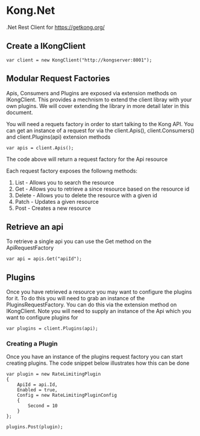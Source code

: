 # Kong.Net

.Net Rest Client for https://getkong.org/

## Create a IKongClient

    var client = new KongClient("http://kongserver:8001");

## Modular Request Factories

Apis, Consumers and Plugins are exposed via extension methods on IKongClient. This provides a mechnism to extend the client libray with your own plugins. We will cover extending the library in more detail later in this document.

You will need a requets factory in order to start talking to the Kong API. You can get an instance of a request for via the client.Apis(), client.Consumers() and client.Plugins(api) extension methods

    var apis = client.Apis();

The code above will return a request factory for the Api resource

Each request factory exposes the followng methods:

1. List - Allows you to search the resource
2. Get - Allows you to retrieve a since resource based on the resource id
3. Delete - Allows you to delete the resource with a given id
4. Patch - Updates a given resource
5. Post - Creates a new resource

## Retrieve an api

To retrieve a single api you can use the Get method on the ApiRequestFactory

    var api = apis.Get("apiId");

## Plugins

Once you have retrieved a resource you may want to configure the plugins for it. To do this you will need to grab an instance of the PluginsRequestFactory. You can do this via the extension method on IKongClient. Note you will need to supply an instance of the Api which you want to configure plugins for

    var plugins = client.Plugins(api);

### Creating a Plugin

Once you have an instance of the plugins request factory you can start creating plugins. The code snippet below illustrates how this can be done

    var plugin = new RateLimitingPlugin
    {
        ApiId = api.Id,
        Enabled = true,
        Config = new RateLimitingPluginConfig
        {
            Second = 10
        }
    };

    plugins.Post(plugin);